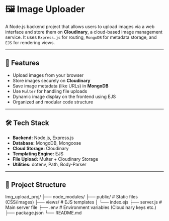 # 🖼️ Image Uploader

A Node.js backend project that allows users to upload images via a web interface and store them on **Cloudinary**, a cloud-based image management service. It uses `Express.js` for routing, `MongoDB` for metadata storage, and `EJS` for rendering views.

---

## 🚀 Features

- Upload images from your browser
- Store images securely on **Cloudinary**
- Save image metadata (like URLs) in **MongoDB**
- Use `Multer` for handling file uploads
- Dynamic image display on the frontend using EJS
- Organized and modular code structure

---

## 🛠️ Tech Stack

- **Backend:** Node.js, Express.js
- **Database:** MongoDB, Mongoose
- **Cloud Storage:** Cloudinary
- **Templating Engine:** EJS
- **File Upload:** Multer + Cloudinary Storage
- **Utilities:** dotenv, Path, Body-Parser

---

## 📁 Project Structure
Img_upload_proj/
├── node_modules/
├── public/ # Static files (CSS/images)
├── views/ # EJS templates
│ └── index.ejs
├── server.js # Main server file
├── .env # Environment variables (Cloudinary keys etc.)
├── package.json
└── README.md


